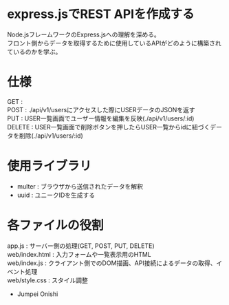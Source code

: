 # express.jsでREST APIを作成する  

Node.jsフレームワークのExpress.jsへの理解を深める。  
フロント側からデータを取得するために使用しているAPIがどのように構築されているのかを学ぶ。  

# 仕様  
GET    :   
POST   : ./api/v1/usersにアクセスした際にUSERデータのJSONを返す  
PUT    : USER一覧画面でユーザー情報を編集を反映(./api/v1/users/:id)  
DELETE : USER一覧画面で削除ボタンを押したらUSER一覧からidに紐づくデータを削除(./api/v1/users/:id)  


# 使用ライブラリ
* multer : ブラウザから送信されたデータを解釈    
* uuid   : ユニークIDを生成する  


# 各ファイルの役割  
app.js : サーバー側の処理(GET, POST, PUT, DELETE)  
web/index.html : 入力フォームや一覧表示用のHTML  
web/index.js   : クライアント側でのDOM描画、API接続によるデータの取得、イベント処理  
web/style.css  : スタイル調整  


* Jumpei Onishi
